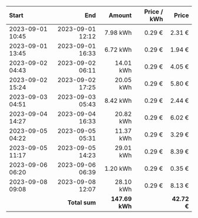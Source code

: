 | Start            |              End |         Amount | Price / kWh |       Price |
| :--------------- | ---------------: | -------------: | ----------: | ----------: |
| 2023-09-01 10:45 | 2023-09-01 12:12 |       7.98 kWh |      0.29 € |      2.31 € |
| 2023-09-01 13:45 | 2023-09-01 16:33 |       6.72 kWh |      0.29 € |      1.94 € |
| 2023-09-02 04:43 | 2023-09-02 06:11 |      14.01 kWh |      0.29 € |      4.05 € |
| 2023-09-02 15:24 | 2023-09-02 17:25 |      20.05 kWh |      0.29 € |      5.80 € |
| 2023-09-03 04:51 | 2023-09-03 05:43 |       8.42 kWh |      0.29 € |      2.44 € |
| 2023-09-04 14:27 | 2023-09-04 16:33 |      20.82 kWh |      0.29 € |      6.02 € |
| 2023-09-05 04:22 | 2023-09-05 05:31 |      11.37 kWh |      0.29 € |      3.29 € |
| 2023-09-05 11:17 | 2023-09-05 14:23 |      29.01 kWh |      0.29 € |      8.39 € |
| 2023-09-06 06:20 | 2023-09-06 06:39 |       1.20 kWh |      0.29 € |      0.35 € |
| 2023-09-08 09:08 | 2023-09-08 12:07 |      28.10 kWh |      0.29 € |      8.13 € |
|                  |    **Total sum** | **147.69 kWh** |             | **42.72 €** |